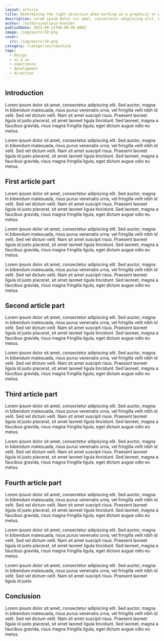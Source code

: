 ```yaml
---
layout: article
title: Determining the right direction when working on a graphical or web project
description: Lorem ipsum dolor sit amet, consectetur adipiscing elit. Et nemo nimium beatus est; Idemne, quod iucunde? Duo Reges constructio interrete. At iamdecimum annum in spelunca iacet.
author: /authors/wallace-knolder
publishDate: 2022-09-11T00:00:00.000Z
image: /img/posts/10.png
cover:
  src: /img/posts/10.png
category: /categories/coaching
tags:
  - design
  - ui & ux
  - experience
  - development
  - direction
---
```

## Introduction
Lorem ipsum dolor sit amet, consectetur adipiscing elit. Sed auctor, magna in bibendum malesuada, risus purus venenatis urna, vel fringilla velit nibh id velit. Sed vel dictum velit. Nam sit amet suscipit risus. Praesent laoreet ligula id justo placerat, sit amet laoreet ligula tincidunt. Sed laoreet, magna a faucibus gravida, risus magna fringilla ligula, eget dictum augue odio eu metus.

Lorem ipsum dolor sit amet, consectetur adipiscing elit. Sed auctor, magna in bibendum malesuada, risus purus venenatis urna, vel fringilla velit nibh id velit. Sed vel dictum velit. Nam sit amet suscipit risus. Praesent laoreet ligula id justo placerat, sit amet laoreet ligula tincidunt. Sed laoreet, magna a faucibus gravida, risus magna fringilla ligula, eget dictum augue odio eu metus.

## First article part
Lorem ipsum dolor sit amet, consectetur adipiscing elit. Sed auctor, magna in bibendum malesuada, risus purus venenatis urna, vel fringilla velit nibh id velit. Sed vel dictum velit. Nam sit amet suscipit risus. Praesent laoreet ligula id justo placerat, sit amet laoreet ligula tincidunt. Sed laoreet, magna a faucibus gravida, risus magna fringilla ligula, eget dictum augue odio eu metus.

Lorem ipsum dolor sit amet, consectetur adipiscing elit. Sed auctor, magna in bibendum malesuada, risus purus venenatis urna, vel fringilla velit nibh id velit. Sed vel dictum velit. Nam sit amet suscipit risus. Praesent laoreet ligula id justo placerat, sit amet laoreet ligula tincidunt. Sed laoreet, magna a faucibus gravida, risus magna fringilla ligula, eget dictum augue odio eu metus.

Lorem ipsum dolor sit amet, consectetur adipiscing elit. Sed auctor, magna in bibendum malesuada, risus purus venenatis urna, vel fringilla velit nibh id velit. Sed vel dictum velit. Nam sit amet suscipit risus. Praesent laoreet ligula id justo placerat, sit amet laoreet ligula tincidunt. Sed laoreet, magna a faucibus gravida, risus magna fringilla ligula, eget dictum augue odio eu metus.

## Second article part
Lorem ipsum dolor sit amet, consectetur adipiscing elit. Sed auctor, magna in bibendum malesuada, risus purus venenatis urna, vel fringilla velit nibh id velit. Sed vel dictum velit. Nam sit amet suscipit risus. Praesent laoreet ligula id justo placerat, sit amet laoreet ligula tincidunt. Sed laoreet, magna a faucibus gravida, risus magna fringilla ligula, eget dictum augue odio eu metus.

Lorem ipsum dolor sit amet, consectetur adipiscing elit. Sed auctor, magna in bibendum malesuada, risus purus venenatis urna, vel fringilla velit nibh id velit. Sed vel dictum velit. Nam sit amet suscipit risus. Praesent laoreet ligula id justo placerat, sit amet laoreet ligula tincidunt. Sed laoreet, magna a faucibus gravida, risus magna fringilla ligula, eget dictum augue odio eu metus.

## Third article part
Lorem ipsum dolor sit amet, consectetur adipiscing elit. Sed auctor, magna in bibendum malesuada, risus purus venenatis urna, vel fringilla velit nibh id velit. Sed vel dictum velit. Nam sit amet suscipit risus. Praesent laoreet ligula id justo placerat, sit amet laoreet ligula tincidunt. Sed laoreet, magna a faucibus gravida, risus magna fringilla ligula, eget dictum augue odio eu metus.

Lorem ipsum dolor sit amet, consectetur adipiscing elit. Sed auctor, magna in bibendum malesuada, risus purus venenatis urna, vel fringilla velit nibh id velit. Sed vel dictum velit. Nam sit amet suscipit risus. Praesent laoreet ligula id justo placerat, sit amet laoreet ligula tincidunt. Sed laoreet, magna a faucibus gravida, risus magna fringilla ligula, eget dictum augue odio eu metus.

## Fourth article part
Lorem ipsum dolor sit amet, consectetur adipiscing elit. Sed auctor, magna in bibendum malesuada, risus purus venenatis urna, vel fringilla velit nibh id velit. Sed vel dictum velit. Nam sit amet suscipit risus. Praesent laoreet ligula id justo placerat, sit amet laoreet ligula tincidunt. Sed laoreet, magna a faucibus gravida, risus magna fringilla ligula, eget dictum augue odio eu metus.

Lorem ipsum dolor sit amet, consectetur adipiscing elit. Sed auctor, magna in bibendum malesuada, risus purus venenatis urna, vel fringilla velit nibh id velit. Sed vel dictum velit. Nam sit amet suscipit risus. Praesent laoreet ligula id justo placerat, sit amet laoreet ligula tincidunt. Sed laoreet, magna a faucibus gravida, risus magna fringilla ligula, eget dictum augue odio eu metus.

Lorem ipsum dolor sit amet, consectetur adipiscing elit. Sed auctor, magna in bibendum malesuada, risus purus venenatis urna, vel fringilla velit nibh id velit. Sed vel dictum velit. Nam sit amet suscipit risus. Praesent laoreet ligula id justo

## Conclusion
Lorem ipsum dolor sit amet, consectetur adipiscing elit. Sed auctor, magna in bibendum malesuada, risus purus venenatis urna, vel fringilla velit nibh id velit. Sed vel dictum velit. Nam sit amet suscipit risus. Praesent laoreet ligula id justo placerat, sit amet laoreet ligula tincidunt. Sed laoreet, magna a faucibus gravida, risus magna fringilla ligula, eget dictum augue odio eu metus.